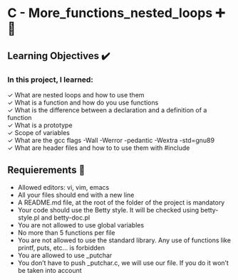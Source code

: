 # C - More_functions_nested_loops :heavy_plus_sign: &#128257;

## Learning Objectives :heavy_check_mark:

### In this project, I learned:

&check; What are nested loops and how to use them<br>
&check; What is a function and how do you use functions<br>
&check; What is the difference between a declaration and a definition of a function<br>
&check; What is a prototype<br>
&check; Scope of variables<br>
&check; What are the gcc flags -Wall -Werror -pedantic -Wextra -std=gnu89<br>
&check; What are header files and how to to use them with #include<br>

## Requierements :page_with_curl:

- Allowed editors: vi, vim, emacs
- All your files should end with a new line
- A README.md file, at the root of the folder of the project is mandatory
- Your code should use the Betty style. It will be checked using betty-style.pl and betty-doc.pl
- You are not allowed to use global variables
- No more than 5 functions per file
- You are not allowed to use the standard library. Any use of functions like printf, puts, etc… is forbidden
- You are allowed to use \_putchar
- You don’t have to push \_putchar.c, we will use our file. If you do it won’t be taken into account

